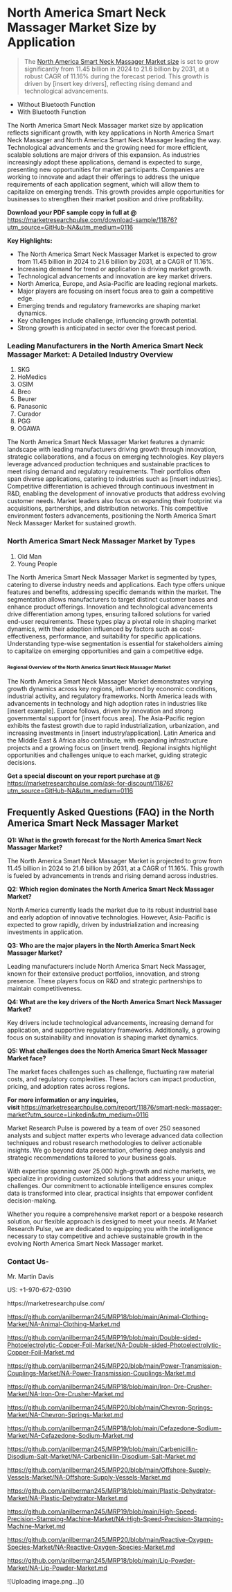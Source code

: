 <h1>North America Smart Neck Massager Market&nbsp;Size by Application</h1><blockquote><p>The <a href="https://marketresearchpulse.com/download-sample/11876?utm_source=GitHub-NA&amp;utm_medium=0116">North America Smart Neck Massager Market size</a> is set to grow significantly from 11.45 billion in 2024 to 21.6 billion by 2031, at a robust CAGR of 11.16% during the forecast period. This growth is driven by [insert key drivers], reflecting rising demand and technological advancements.</p></blockquote><ul><li>Without Bluetooth Function<li> With Bluetooth Function</li></ul><p>The North America Smart Neck Massager market size by application reflects significant growth, with key applications in North America Smart Neck Massager and North America Smart Neck Massager leading the way. Technological advancements and the growing need for more efficient, scalable solutions are major drivers of this expansion. As industries increasingly adopt these applications, demand is expected to surge, presenting new opportunities for market participants. Companies are working to innovate and adapt their offerings to address the unique requirements of each application segment, which will allow them to capitalize on emerging trends. This growth provides ample opportunities for businesses to strengthen their market position and drive profitability.</p><p><strong>Download your PDF sample copy in full at @ </strong><a href="https://marketresearchpulse.com/download-sample/11876?utm_source=GitHub-NA&amp;utm_medium=0116">https://marketresearchpulse.com/download-sample/11876?utm_source=GitHub-NA&amp;utm_medium=0116</a></p><p><strong>Key Highlights: </strong></p><ul><li>The North America Smart Neck Massager Market is expected to grow from 11.45 billion in 2024 to 21.6 billion by 2031, at a CAGR of 11.16%.</li><li>Increasing demand for trend or application is driving market growth.</li><li>Technological advancements and innovation are key market drivers.</li><li>North America, Europe, and Asia-Pacific are leading regional markets.</li><li>Major players are focusing on insert focus area to gain a competitive edge.</li><li>Emerging trends and regulatory frameworks are shaping market dynamics.</li><li>Key challenges include challenge, influencing growth potential.</li><li>Strong growth is anticipated in sector over the forecast period.</li></ul><h3>Leading Manufacturers in the North America Smart Neck Massager Market: A Detailed Industry Overview</h3><ol><li>SKG</li><li>HoMedics</li><li>OSIM</li><li>Breo</li><li>Beurer</li><li>Panasonic</li><li>Curador</li><li>PGG</li><li>OGAWA</li></ol><div class="flex max-w-full flex-col flex-grow"><div class="min-h-8 text-message flex w-full flex-col items-end gap-2 whitespace-normal break-words [.text-message+&amp;]:mt-5" dir="auto" data-message-author-role="assistant" data-message-id="fd8432e4-4910-450d-b182-61b7bfb0a01f" data-message-model-slug="gpt-4o"><div class="flex w-full flex-col gap-1 empty:hidden first:pt-[3px]"><div class="markdown prose w-full break-words dark:prose-invert light"><p>The North America Smart Neck Massager Market features a dynamic landscape with leading manufacturers driving growth through innovation, strategic collaborations, and a focus on emerging technologies. Key players leverage advanced production techniques and sustainable practices to meet rising demand and regulatory requirements. Their portfolios often span diverse applications, catering to industries such as [insert industries]. Competitive differentiation is achieved through continuous investment in R&amp;D, enabling the development of innovative products that address evolving customer needs. Market leaders also focus on expanding their footprint via acquisitions, partnerships, and distribution networks. This competitive environment fosters advancements, positioning the North America Smart Neck Massager Market for sustained growth.</p></div></div></div></div><h3>North America Smart Neck Massager Market by Types</h3><ol><li>Old Man<li> Young People</li></ol><div class="flex max-w-full flex-col flex-grow"><div class="min-h-8 text-message flex w-full flex-col items-end gap-2 whitespace-normal break-words [.text-message+&amp;]:mt-5" dir="auto" data-message-author-role="assistant" data-message-id="084470be-0bb7-4664-bddf-5156b4f41249" data-message-model-slug="gpt-4o-mini"><div class="flex w-full flex-col gap-1 empty:hidden first:pt-[3px]"><div class="markdown prose w-full break-words dark:prose-invert light"><p>The North America Smart Neck Massager Market is segmented by types, catering to diverse industry needs and applications. Each type offers unique features and benefits, addressing specific demands within the market. The segmentation allows manufacturers to target distinct customer bases and enhance product offerings. Innovation and technological advancements drive differentiation among types, ensuring tailored solutions for varied end-user requirements. These types play a pivotal role in shaping market dynamics, with their adoption influenced by factors such as cost-effectiveness, performance, and suitability for specific applications. Understanding type-wise segmentation is essential for stakeholders aiming to capitalize on emerging opportunities and gain a competitive edge.</p></div></div></div></div><h3><span style="font-size: 11px;">Regional Overview of the North America Smart Neck Massager Market</span></h3><div class="flex max-w-full flex-col flex-grow"><div class="min-h-8 text-message flex w-full flex-col items-end gap-2 whitespace-normal break-words [.text-message+&amp;]:mt-5" dir="auto" data-message-author-role="assistant" data-message-id="e9038762-ce64-4e30-91c9-9bd413514231" data-message-model-slug="gpt-4o-mini"><div class="flex w-full flex-col gap-1 empty:hidden first:pt-[3px]"><div class="markdown prose w-full break-words dark:prose-invert light"><p>The North America Smart Neck Massager Market demonstrates varying growth dynamics across key regions, influenced by economic conditions, industrial activity, and regulatory frameworks. North America leads with advancements in technology and high adoption rates in industries like [insert example]. Europe follows, driven by innovation and strong governmental support for [insert focus area]. The Asia-Pacific region exhibits the fastest growth due to rapid industrialization, urbanization, and increasing investments in [insert industry/application]. Latin America and the Middle East &amp; Africa also contribute, with expanding infrastructure projects and a growing focus on [insert trend]. Regional insights highlight opportunities and challenges unique to each market, guiding strategic decisions.</p></div></div></div></div><p><strong>Get a special discount on your report purchase at @ </strong><a href="https://marketresearchpulse.com/ask-for-discount/11876?utm_source=GitHub-NA&amp;utm_medium=0116">https://marketresearchpulse.com/ask-for-discount/11876?utm_source=GitHub-NA&amp;utm_medium=0116</a></p><h2>Frequently Asked Questions (FAQ) in the North America Smart Neck Massager Market</h2><p><strong>Q1: What is the growth forecast for the North America Smart Neck Massager Market?</strong></p><p>The North America Smart Neck Massager Market is projected to grow from 11.45 billion in 2024 to 21.6 billion by 2031, at a CAGR of 11.16%. This growth is fueled by advancements in trends and rising demand across industries.</p><p><strong>Q2: Which region dominates the North America Smart Neck Massager Market?</strong></p><p>North America currently leads the market due to its robust industrial base and early adoption of innovative technologies. However, Asia-Pacific is expected to grow rapidly, driven by industrialization and increasing investments in application.</p><p><strong>Q3: Who are the major players in the North America Smart Neck Massager Market?</strong></p><p>Leading manufacturers include North America Smart Neck Massager, known for their extensive product portfolios, innovation, and strong presence. These players focus on R&amp;D and strategic partnerships to maintain competitiveness.</p><p><strong>Q4: What are the key drivers of the North America Smart Neck Massager Market?</strong></p><p>Key drivers include technological advancements, increasing demand for application, and supportive regulatory frameworks. Additionally, a growing focus on sustainability and innovation is shaping market dynamics.</p><p><strong>Q5: What challenges does the North America Smart Neck Massager Market face?</strong></p><p>The market faces challenges such as challenge, fluctuating raw material costs, and regulatory complexities. These factors can impact production, pricing, and adoption rates across regions.</p><p><strong>For more information or any inquiries, visit&nbsp;</strong><a href="https://marketresearchpulse.com/report/11876/smart-neck-massager-market?utm_source=Linkedin&utm_medium=0116">https://marketresearchpulse.com/report/11876/smart-neck-massager-market?utm_source=Linkedin&utm_medium=0116</a></p><p>Market Research Pulse is powered by a team of over 250 seasoned analysts and subject matter experts who leverage advanced data collection techniques and robust research methodologies to deliver actionable insights. We go beyond data presentation, offering deep analysis and strategic recommendations tailored to your business goals.</p><p>With expertise spanning over 25,000 high-growth and niche markets, we specialize in providing customized solutions that address your unique challenges. Our commitment to actionable intelligence ensures complex data is transformed into clear, practical insights that empower confident decision-making.</p><p>Whether you require a comprehensive market report or a bespoke research solution, our flexible approach is designed to meet your needs. At Market Research Pulse, we are dedicated to equipping you with the intelligence necessary to stay competitive and achieve sustainable growth in the evolving North America Smart Neck Massager market.</p><h3><strong>Contact Us-</strong></h3><p>Mr. Martin Davis</p><p>US: +1-970-672-0390</p><p>https://marketresearchpulse.com/</p><p><a href="https://github.com/anilberman245/MRP18/blob/main/Animal-Clothing-Market/NA-Animal-Clothing-Market.md">https://github.com/anilberman245/MRP18/blob/main/Animal-Clothing-Market/NA-Animal-Clothing-Market.md</a></p><p><a href="https://github.com/anilberman245/MRP19/blob/main/Double-sided-Photoelectrolytic-Copper-Foil-Market/NA-Double-sided-Photoelectrolytic-Copper-Foil-Market.md">https://github.com/anilberman245/MRP19/blob/main/Double-sided-Photoelectrolytic-Copper-Foil-Market/NA-Double-sided-Photoelectrolytic-Copper-Foil-Market.md</a></p><p><a href="https://github.com/anilberman245/MRP20/blob/main/Power-Transmission-Couplings-Market/NA-Power-Transmission-Couplings-Market.md">https://github.com/anilberman245/MRP20/blob/main/Power-Transmission-Couplings-Market/NA-Power-Transmission-Couplings-Market.md</a></p><p><a href="https://github.com/anilberman245/MRP18/blob/main/Iron-Ore-Crusher-Market/NA-Iron-Ore-Crusher-Market.md">https://github.com/anilberman245/MRP18/blob/main/Iron-Ore-Crusher-Market/NA-Iron-Ore-Crusher-Market.md</a></p><p><a href="https://github.com/anilberman245/MRP20/blob/main/Chevron-Springs-Market/NA-Chevron-Springs-Market.md">https://github.com/anilberman245/MRP20/blob/main/Chevron-Springs-Market/NA-Chevron-Springs-Market.md</a></p><p><a href="https://github.com/anilberman245/MRP18/blob/main/Cefazedone-Sodium-Market/NA-Cefazedone-Sodium-Market.md">https://github.com/anilberman245/MRP18/blob/main/Cefazedone-Sodium-Market/NA-Cefazedone-Sodium-Market.md</a></p><p><a href="https://github.com/anilberman245/MRP19/blob/main/Carbenicillin-Disodium-Salt-Market/NA-Carbenicillin-Disodium-Salt-Market.md">https://github.com/anilberman245/MRP19/blob/main/Carbenicillin-Disodium-Salt-Market/NA-Carbenicillin-Disodium-Salt-Market.md</a></p><p><a href="https://github.com/anilberman245/MRP20/blob/main/Offshore-Supply-Vessels-Market/NA-Offshore-Supply-Vessels-Market.md">https://github.com/anilberman245/MRP20/blob/main/Offshore-Supply-Vessels-Market/NA-Offshore-Supply-Vessels-Market.md</a></p><p><a href="https://github.com/anilberman245/MRP18/blob/main/Plastic-Dehydrator-Market/NA-Plastic-Dehydrator-Market.md">https://github.com/anilberman245/MRP18/blob/main/Plastic-Dehydrator-Market/NA-Plastic-Dehydrator-Market.md</a></p><p><a href="https://github.com/anilberman245/MRP19/blob/main/High-Speed-Precision-Stamping-Machine-Market/NA-High-Speed-Precision-Stamping-Machine-Market.md">https://github.com/anilberman245/MRP19/blob/main/High-Speed-Precision-Stamping-Machine-Market/NA-High-Speed-Precision-Stamping-Machine-Market.md</a></p><p><a href="https://github.com/anilberman245/MRP20/blob/main/Reactive-Oxygen-Species-Market/NA-Reactive-Oxygen-Species-Market.md">https://github.com/anilberman245/MRP20/blob/main/Reactive-Oxygen-Species-Market/NA-Reactive-Oxygen-Species-Market.md</a></p><p><a href="https://github.com/anilberman245/MRP18/blob/main/Lip-Powder-Market/NA-Lip-Powder-Market.md">https://github.com/anilberman245/MRP18/blob/main/Lip-Powder-Market/NA-Lip-Powder-Market.md</a></p>
![Uploading image.png…]()
